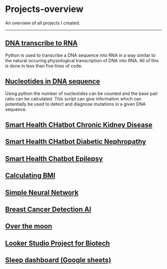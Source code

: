 # Projects-overview
An overview of all projects I created.
********************************************************************
## [DNA transcribe to RNA](https://github.com/ElodynPixel/DNA-transcribe-to-RNA)

Python is used to transcribe a DNA sequence into RNA in a way similar to the natural occuring physiological transcription of DNA into RNA. All of this is done in less than five lines of code.

## [Nucleotides in DNA sequence](https://github.com/ElodynPixel/Nucleotides-in-DNA-sequences)

Using python the number of nucleotides can be counted and the base pair ratio can be calculated. This script can give information which can potentially be used to detect and diagnose mutations in a given DNA sequence.

## [Smart Health CHatbot Chronic Kidney Disease ](https://github.com/ElodynPixel/SmartHealthChatBot-Chronic_Kidney_Disease)

## [Smart Health CHatbot Diabetic Nephropathy](https://github.com/ElodynPixel/SmartHealthChatBot-Diabetic_Nephropathy)

## [Smart Health Chatbot Epilepsy](https://github.com/ElodynPixel/SmartHealthChatBot-Epilepsy)


## [Calculating BMI](https://github.com/ElodynPixel/Calculating-BMI)

## [Simple Neural Network](https://github.com/ElodynPixel/Simple-Neural-Network)

## [Breast Cancer Detection AI](https://github.com/ElodynPixel/Breast_Cancer_Detection-AI)

## [Over the moon](https://github.com/ElodynPixel/over-the-moon)

## [Looker Studio Project for Biotech](https://github.com/ElodynPixel/Looker-Studio-project-for-biotech)

## [Sleep dashboard (Google sheets)](https://github.com/ElodynPixel/Sleep-dashboard-Google-sheets-) 
